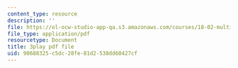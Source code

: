 ```yaml
---
content_type: resource
description: ''
file: https://ol-ocw-studio-app-qa.s3.amazonaws.com/courses/18-02-multivariable-calculus-fall-2007/90688325c5dc28fe81d2538dd60427cf_z5TPjZrsp2k.pdf
file_type: application/pdf
resourcetype: Document
title: 3play pdf file
uid: 90688325-c5dc-28fe-81d2-538dd60427cf
---
```

